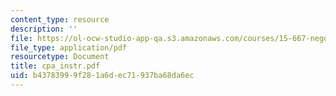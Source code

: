 ```yaml
---
content_type: resource
description: ''
file: https://ol-ocw-studio-app-qa.s3.amazonaws.com/courses/15-667-negotiation-and-conflict-management-spring-2001/b43783999f281a6dec71937ba68da6ec_cpa_instr.pdf
file_type: application/pdf
resourcetype: Document
title: cpa_instr.pdf
uid: b4378399-9f28-1a6d-ec71-937ba68da6ec
---
```


